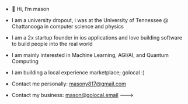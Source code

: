 - 👋 Hi, I’m mason
- I am a university dropout, i was at the University of Tennessee @ Chattanooga in computer science and physics
- I am a 2x startup founder in ios applications and love building software to build people into the real world
- I am mainly interested in Machine Learning, AGI/AI, and Quantum Computing
- I am building a local experience marketplace; golocal :)

- Contact me personally: masony817@gmail.com
- Contact my business: mason@golocal.email
--->
